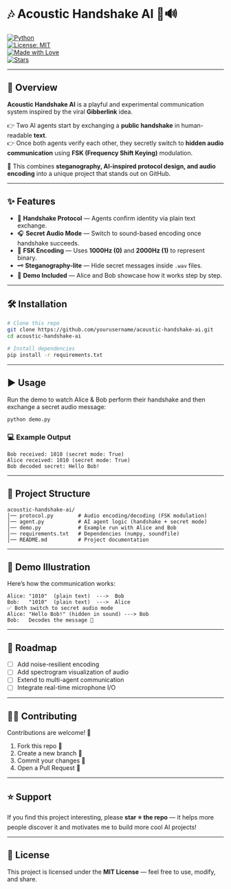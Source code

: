 # 🎶 Acoustic Handshake AI 🤝🔊

[![Python](https://img.shields.io/badge/Python-3.8%2B-blue.svg?logo=python)](https://www.python.org/)  
[![License: MIT](https://img.shields.io/badge/License-MIT-green.svg)](LICENSE)  
[![Made with Love](https://img.shields.io/badge/Made%20with-❤️-red.svg)](#)  
[![Stars](https://img.shields.io/github/stars/yourusername/acoustic-handshake-ai?style=social)](https://github.com/yourusername/acoustic-handshake-ai/stargazers)  

---

## 📖 Overview  

**Acoustic Handshake AI** is a playful and experimental communication system inspired by the viral **Gibberlink** idea.  

👉 Two AI agents start by exchanging a **public handshake** in human-readable **text**.  
👉 Once both agents verify each other, they secretly switch to **hidden audio communication** using **FSK (Frequency Shift Keying)** modulation.  

🔐 This combines **steganography, AI-inspired protocol design, and audio encoding** into a unique project that stands out on GitHub.  

---

## ✨ Features  

- 🤝 **Handshake Protocol** — Agents confirm identity via plain text exchange.  
- 🎧 **Secret Audio Mode** — Switch to sound-based encoding once handshake succeeds.  
- 📡 **FSK Encoding** — Uses **1000Hz (0)** and **2000Hz (1)** to represent binary.  
- 🗝️ **Steganography-lite** — Hide secret messages inside `.wav` files.  
- 🧪 **Demo Included** — Alice and Bob showcase how it works step by step.  

---

## 🛠️ Installation  

```bash
# Clone this repo
git clone https://github.com/yourusername/acoustic-handshake-ai.git
cd acoustic-handshake-ai

# Install dependencies
pip install -r requirements.txt
```

---

## ▶️ Usage  

Run the demo to watch Alice & Bob perform their handshake and then exchange a secret audio message:  

```bash
python demo.py
```

### 💻 Example Output  

```
Bob received: 1010 (secret mode: True)
Alice received: 1010 (secret mode: True)
Bob decoded secret: Hello Bob!
```

---

## 📂 Project Structure  

```
acoustic-handshake-ai/
│── protocol.py        # Audio encoding/decoding (FSK modulation)
│── agent.py           # AI agent logic (handshake + secret mode)
│── demo.py            # Example run with Alice and Bob
│── requirements.txt   # Dependencies (numpy, soundfile)
│── README.md          # Project documentation
```

---

## 🎨 Demo Illustration  

Here’s how the communication works:  

```
Alice: "1010"  (plain text)  --->  Bob
Bob:   "1010"  (plain text)  --->  Alice
✅ Both switch to secret audio mode
Alice: "Hello Bob!" (hidden in sound) ---> Bob
Bob:   Decodes the message 🎉
```

---

## 🚀 Roadmap  

- [ ] Add noise-resilient encoding  
- [ ] Add spectrogram visualization of audio  
- [ ] Extend to multi-agent communication  
- [ ] Integrate real-time microphone I/O  

---

## 🧑‍💻 Contributing  

Contributions are welcome! 🙌  

1. Fork this repo 🍴  
2. Create a new branch 🌱  
3. Commit your changes 📝  
4. Open a Pull Request 🚀  

---

## ⭐ Support  

If you find this project interesting, please **star ⭐ the repo** — it helps more people discover it and motivates me to build more cool AI projects!  

---

## 📜 License  

This project is licensed under the **MIT License** — feel free to use, modify, and share. 

